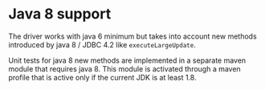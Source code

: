 # Java 8 support

The driver works with java 6 minimum but takes into account new methods introduced by java 8 / JDBC 4.2 like `executeLargeUpdate`.

Unit tests for java 8 new methods are implemented in a separate maven module that requires java 8.
This module is activated through a maven profile that is active only if the current JDK is at least 1.8.
